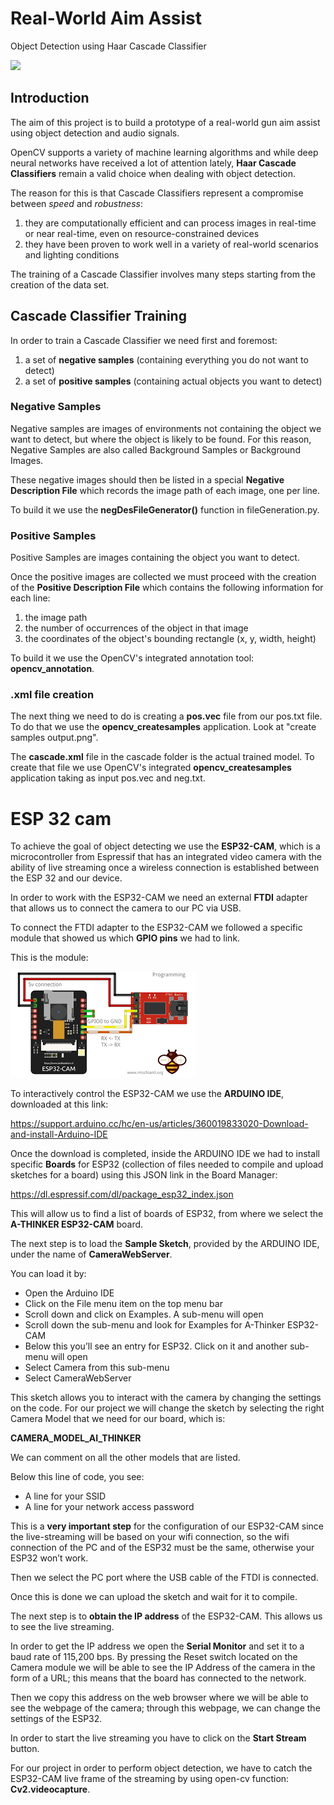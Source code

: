 # Real-World Aim Assist

Object Detection using Haar Cascade Classifier

![](https://github.com/PhilHippo/Ai-lab-object-detection/blob/main/images/test.gif)

## Introduction

The aim of this project is to build a prototype of a real-world gun aim assist using object detection and audio signals.

OpenCV supports a variety of machine learning algorithms and while deep neural networks have received a lot of attention lately, **Haar Cascade Classifiers** remain a valid choice when dealing with object detection.

The reason for this is that Cascade Classifiers represent a compromise between *speed* and *robustness*:

1. they are computationally efficient and can process images in real-time or near real-time, even on resource-constrained devices
2. they have been proven to work well in a variety of real-world scenarios and lighting conditions

The training of a Cascade Classifier involves many steps starting from the creation of the data set.

## Cascade Classifier Training

In order to train a Cascade Classifier we need first and foremost:

1. a set of **negative samples** (containing everything you do not want to detect)
2. a set of **positive samples** (containing actual objects you want to detect)

### Negative Samples

Negative samples are images of environments not containing the object we want to detect, but where the object is likely to be found. For this reason, Negative Samples are also called Background Samples or Background Images.

These negative images should then be listed in a special **Negative Description File** which records the image path of each image, one per line.

To build it we use the **negDesFileGenerator()** function in fileGeneration.py.

### Positive Samples

Positive Samples are images containing the object you want to detect.

Once the positive images are collected we must proceed with the creation of the **Positive Description File** which contains the following information for each line:

1. the image path
2. the number of occurrences of the object in that image
3. the coordinates of the object's bounding rectangle (x, y, width, height)

To build it we use the OpenCV's integrated annotation tool: **opencv_annotation**.

### .xml file creation

The next thing we need to do is creating a **pos.vec** file from our pos.txt file.
To do that we use the **opencv_createsamples** application.
Look at "create samples output.png".

The **cascade.xml** file in the cascade folder is the actual trained model.
To create that file we use OpenCV's integrated **opencv_createsamples** application taking as input pos.vec and neg.txt.

# ESP 32 cam

To achieve the goal of object detecting we use the **ESP32-CAM**, which is a  microcontroller from Espressif that  has an integrated video camera with the ability of live streaming once a wireless connection is established between the ESP 32 and our device. 

In order to work with the ESP32-CAM we need an external **FTDI** adapter that allows us to connect the camera to our PC via USB.

To connect the FTDI adapter to the ESP32-CAM we followed a specific module that showed us which **GPIO pins** we had to link. 

This is the module: 

![](images/module.png)



To interactively control the ESP32-CAM we use the **ARDUINO IDE**, downloaded at this link:

https://support.arduino.cc/hc/en-us/articles/360019833020-Download-and-install-Arduino-IDE

Once the download is completed, inside the ARDUINO IDE we had to install specific **Boards** for ESP32 (collection of files needed to compile and upload sketches for a board) using this JSON link in the Board Manager:

https://dl.espressif.com/dl/package_esp32_index.json

This will allow us to find a list of boards of ESP32, from where we select the **A-THINKER ESP32-CAM** board.

The next step is to load the **Sample Sketch**, provided by the ARDUINO IDE, under the name of **CameraWebServer**. 

You can load it by:

* Open the Arduino IDE
* Click on the File menu item on the top menu bar
* Scroll down and click on Examples. A sub-menu will open
* Scroll down the sub-menu and look for Examples for A-Thinker ESP32-CAM
* Below this you’ll see an entry for ESP32. Click on it and another sub-menu will open
* Select Camera from this sub-menu
* Select CameraWebServer

This sketch allows you to interact with the camera by changing the settings on the code.
For our project we will change the sketch by selecting the right Camera Model that we need for our board, which is: 

**CAMERA_MODEL_AI_THINKER**

We can comment on all the other models that are listed.

Below this line of code, you see:

* A line for your  SSID
* A line for your  network access password

This is a **very important step** for the configuration of our ESP32-CAM since the live-streaming will be based on your wifi connection, so the wifi connection of the PC and of the ESP32 must be the same, otherwise your ESP32 won’t work.

Then we select the PC port where the USB cable of the FTDI is connected.

Once this is done we can upload the sketch and wait for it to compile.

The next step is to **obtain the IP address** of the ESP32-CAM. This allows us to see the live streaming.

In order to get the IP address we open the **Serial Monitor** and set it to a baud rate of 115,200 bps. By pressing the Reset switch located on the Camera module we will be able to see the IP Address of the camera in the form of a URL; this means that the board has connected to the network. 

Then we copy this address on the web browser where we will be able to see the webpage of the camera; through this webpage, we can change the settings of the ESP32.

In order to start the live streaming you have to click on the **Start Stream** button.

For our project in order to perform object detection, we have to catch the ESP32-CAM live frame of the streaming by using open-cv function: **Cv2.videocapture**.


	
